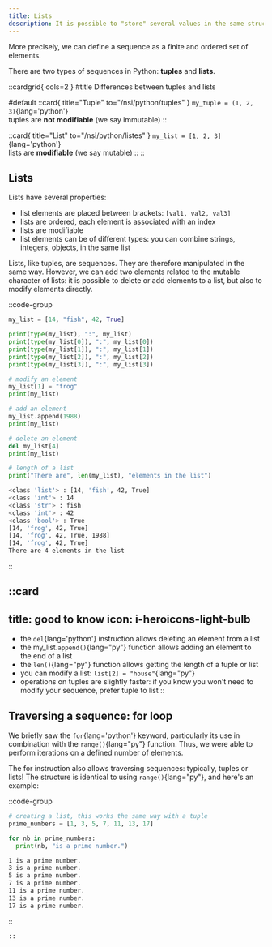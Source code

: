 ```yaml
---
title: Lists
description: It is possible to "store" several values in the same structure. This type of structure is called a __sequence__.
---
```

More precisely, we can define a sequence as a finite and ordered set of elements.

There are two types of sequences in Python: __tuples__ and __lists__.

::cardgrid{ cols=2 }
#title
Differences between tuples and lists

#default
::card{ title="Tuple" to="/nsi/python/tuples" }
`my_tuple = (1, 2, 3)`{lang='python'}  
tuples are __not modifiable__ (we say immutable)
::

::card{ title="List" to="/nsi/python/listes" }
`my_list = [1, 2, 3]`{lang='python'}  
lists are __modifiable__ (we say mutable)
::
::

## Lists
Lists have several properties:
- list elements are placed between brackets: `[val1, val2, val3]`
- lists are ordered, each element is associated with an index
- lists are modifiable
- list elements can be of different types: you can combine strings, integers, objects, in the same list

Lists, like tuples, are sequences. They are therefore manipulated in the same way. However, we can add two elements related to the mutable character of lists: it is possible to delete or add elements to a list, but also to modify elements directly.

::code-group
```python [List manipulation]
my_list = [14, "fish", 42, True]

print(type(my_list), ":", my_list)
print(type(my_list[0]), ":", my_list[0])
print(type(my_list[1]), ":", my_list[1])
print(type(my_list[2]), ":", my_list[2])
print(type(my_list[3]), ":", my_list[3])

# modify an element
my_list[1] = "frog"
print(my_list)

# add an element
my_list.append(1988)
print(my_list)

# delete an element
del my_list[4]
print(my_list)

# length of a list
print("There are", len(my_list), "elements in the list")
```

```bash [result]
<class 'list'> : [14, 'fish', 42, True]
<class 'int'> : 14
<class 'str'> : fish
<class 'int'> : 42
<class 'bool'> : True
[14, 'frog', 42, True]
[14, 'frog', 42, True, 1988]
[14, 'frog', 42, True]
There are 4 elements in the list
```
::

::card
---
title: good to know
icon: i-heroicons-light-bulb
---

- the `del`{lang='python'} instruction allows deleting an element from a list
- the my_list.`append()`{lang="py"} function allows adding an element to the end of a list
- the `len()`{lang="py"} function allows getting the length of a tuple or list
- you can modify a list: `list[2] = "house"`{lang="py"}
- operations on tuples are slightly faster: if you know you won't need to modify your sequence, prefer tuple to list
::

## Traversing a sequence: for loop
We briefly saw the `for`{lang='python'} keyword, particularly its use in combination with the `range()`{lang="py"} function. Thus, we were able to perform iterations on a defined number of elements.

The for instruction also allows traversing sequences: typically, tuples or lists! The structure is identical to using `range()`{lang="py"}, and here's an example:

::code-group
```python [Traversing a sequence]
# creating a list, this works the same way with a tuple
prime_numbers = [1, 3, 5, 7, 11, 13, 17]

for nb in prime_numbers:
  print(nb, "is a prime number.")
```

```bash [result]
1 is a prime number.
3 is a prime number.
5 is a prime number.
7 is a prime number.
11 is a prime number.
13 is a prime number.
17 is a prime number.
```
::
```
::

